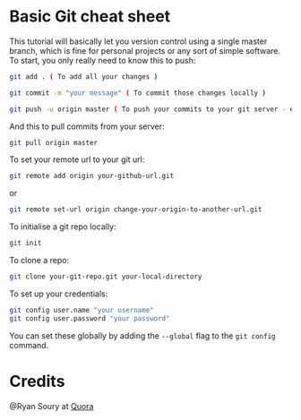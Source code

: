 # Basic Git cheat sheet

This tutorial will basically let you version control using a single master branch, which is fine for personal projects or any sort of simple software.
To start, you only really need to know this to push:
```bash
git add . ( To add all your changes )

git commit -m "your message" ( To commit those changes locally )

git push -u origin master ( To push your commits to your git server - eg. Github )
```

And this to pull commits from your server:
```bash
git pull origin master
```

To set your remote url to your git url:
```bash
git remote add origin your-github-url.git 
```
or
```bash
git remote set-url origin change-your-origin-to-another-url.git
```

To initialise a git repo locally:
```bash
git init
```

To clone a repo:
```bash
git clone your-git-repo.git your-local-directory
```
To set up your credentials:
```bash
git config user.name "your username"
git config user.password "your password"
```
You can set these globally by adding the ```--global``` flag to the ```git config``` command.

# Credits
@Ryan Soury at [Quora](https://www.quora.com/As-a-Git-beginner-should-I-use-command-line-or-a-GUI-based-client)
